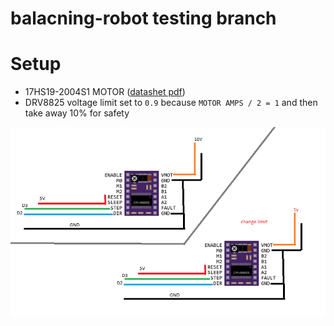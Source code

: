 # balacning-robot testing branch

# Setup
* 17HS19-2004S1 MOTOR ([datashet pdf](https://www.omc-stepperonline.com/download/17HS19-2004S1.pdf))
* DRV8825 voltage limit set to `0.9` because `MOTOR AMPS / 2 = 1` and then take away 10% for safety

![basicScheme](https://github.com/FrodoTrash/balancing-robot/blob/oneMotor/basicScheme.png "basicScheme")
